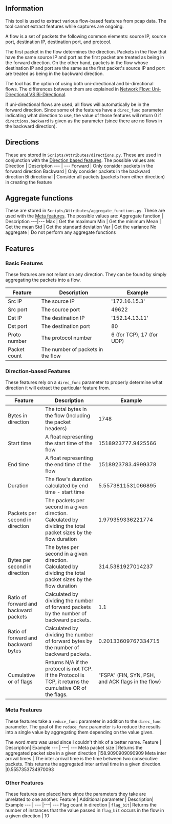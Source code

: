 ## Information
This tool is used to extract various flow-based features from pcap data. The tool cannot extract features while captures are ongoing.

A flow is a set of packets the following common elements: source IP, source port, destination IP, destination port, and protocol.

The first packet in the flow determines the direction. Packets in the flow that have the same source IP and port as the first packet are treated as being in the forward direction. On the other hand, packets in the flow whose destination IP and port are the same as the first packet's source IP and port are treated as being in the backward direction.

The tool has the option of using both uni-directional and bi-directional flows. The differences between them are explained in [Network Flow: Uni-Directional VS Bi-Directional](http://geek00l.blogspot.com/2008/01/network-flow-uni-directional-vs-bi.html).

If uni-directional flows are used, all flows will automatically be in the forward direction. Since some of the features have a `direc_func` parameter indicating what direction to use, the value of those features will return 0 if `directions.backward` is given as the parameter (since there are no flows in the backward direction).

## Directions
These are stored in `Scripts/Attributes/directions.py`. These are used in conjunction with the [Direction based features](###-Direction-based-Features). The possible values are:
Direction | Description
--- | ---
Forward        | Only consider packets in the forward direction
Backward       | Only consider packets in the backward direction
Bi directional | Consider all packets (packets from either direction) in creating the feature

## Aggregate functions
These are stored in  `Scripts/Attributes/aggregate_functions.py`. These are used with the [Meta features](###-Meta-Features). The possible values are:
Aggregate function | Description
---|---
Max  | Get the maximum
Min  | Get the minimum
Mean | Get the mean
Std  | Get the standard deviation
Var  | Get the variance
No aggregate  | Do not perform any aggregate functions


## Features
### Basic Features
These features are not reliant on any direction. They can be found by simply aggregating the packets into a flow.

Feature | Description | Example
--- | --- | ---
Src IP       | The source IP | '172.16.15.3'
Src port     | The source port | 49622
Dst IP       | The destination IP |'152.14.13.11'
Dst port     | The destination port | 80
Proto number | The protocol number  | 6 (for TCP), 17 (for UDP)
Packet count | The number of packets in the flow |

### Direction-based Features
These features rely on a `direc_func` parameter to properly determine what direction it will extract the particular feature from.

Feature | Description | Example
--- | --- | ---
Bytes in direction                      | The total bytes in the flow (Including the packet headers) | 1748
Start time                              | A float representing the start time of the flow | 1518923777.9425566
End time                                | A float representing the end time of the flow | 1518923783.4999378
Duration                                | The flow's duration calculated by end time - start time | 5.5573811531066895
Packets per second in direction         | The packets per second in a given direction. Calculated by dividing the total packet sizes by the flow duration | 1.979359336221774
Bytes per second in direction           | The bytes per second in a given direction. Calculated by dividing the total packet sizes by the flow duration | 314.5381927014237
Ratio of forward and backward packets   | Calculated by dividing the number of forward packets by the number of backward packets. | 1.1
Ratio of forward and backward bytes     | Calculated by dividing the number of forward bytes by the number of backward packets. | 0.20133609767334715
Cumulative or of flags                  | Returns N/A if the protocol is not TCP. If the Protocol is TCP, it returns the cumulative OR of the flags. |"FSPA" (FIN, SYN, PSH, and ACK flags in the flow)


### Meta Features
These features take a `reduce_func` parameter in addition to the `direc_func` parameter. The goal of the  `reduce_func` parameter is to reduce the results into a single value by aggregating them depending on the value given.

The word *meta* was used since I couldn't think of a better name.
Feature | Description| Example
--- | ---| ---
Meta packet size         | Returns the aggregated packet size in a given direction |158.9090909090909
Meta inter arrival times | The inter arrival time is the time between two consecutive packets. This returns the aggregated inter arrival time in a given direction. |0.5557353734970093

### Other Features
These features are placed here since the parameters they take are unrelated to one another.
Feature | Additional parameter | Description| Example
--- | --- |---| ---
Flag count in direction | `flag_bit`| Returns the number of instances that the value passed in `flag_bit` occurs in the flow in a given direction | 10